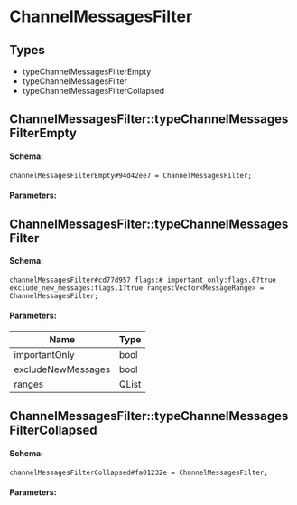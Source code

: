 # ChannelMessagesFilter

## Types

* typeChannelMessagesFilterEmpty
* typeChannelMessagesFilter
* typeChannelMessagesFilterCollapsed

## ChannelMessagesFilter::typeChannelMessagesFilterEmpty

#### Schema:

`channelMessagesFilterEmpty#94d42ee7 = ChannelMessagesFilter;`

#### Parameters:


## ChannelMessagesFilter::typeChannelMessagesFilter

#### Schema:

`channelMessagesFilter#cd77d957 flags:# important_only:flags.0?true exclude_new_messages:flags.1?true ranges:Vector<MessageRange> = ChannelMessagesFilter;`

#### Parameters:

|Name|Type|
|----|----|
|importantOnly|bool|
|excludeNewMessages|bool|
|ranges|QList<MessageRange>|

## ChannelMessagesFilter::typeChannelMessagesFilterCollapsed

#### Schema:

`channelMessagesFilterCollapsed#fa01232e = ChannelMessagesFilter;`

#### Parameters:


